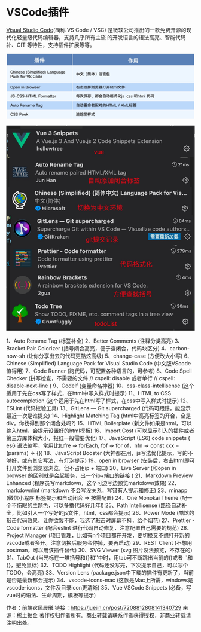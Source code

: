 # VSCode插件

[Visual Studio Code](https://code.visualstudio.com/)(简称 VS Code / VSC) 是微软公司推出的一款免费开源的现代化轻量级代码编辑器，支持几乎所有主流 的开发语言的语法高亮、智能代码补、GIT 等特性，支持插件扩展等等。

![](media/16668319711645.jpg)


![](media/16668320086182.jpg)


1、Auto Rename Tag (标签补全)
2、Better Comments (注释分类高亮)
3、Bracket Pair Colorizer (括号闭合高亮，便于查闭合，代码块区分)
4、carbon-now-sh (让你分享出去的代码更酷炫高级)
5、change-case (方便改大小写)
6、Chinese (Simplified) Language Pack for Visual Studio Code (中文版VScode 值得用)
7、Code Runner (跑代码，可配置各种语言的，可参考)
8、Code Spell Checker (拼写检查，不需要的文件 // cspell: disable 或者单行 // cspell: disable-next-line )
9、Codelf (变量命名神器)
10、css-class-intellisense (这个适用于先在css写了样式，在html中写入样式时提示)
11、HTML to CSS autocompletion (这个适用于先在html写了样式，在css中写入样式时提示)
12、ESLint (代码校验工具)
13、GitLens — Git supercharged (代码可跟踪，能显示最近一次是谁提交)
14、Highlight Matching Tag (html中高亮标签的开合，全是div，你找得到那个闭合处吗?)
15、HTML Boilerplate (新文件如果是html，可以输入html，会提示设置好的html模板)
16、Import Cost (可以显示引入的插件或者第三方库体积大小，报红一般需要优化)
17、JavaScript (ES6) code snippets ( es6 语法缩写，常用比如fre => forEach, fof => for of，nfn => const xxx = (params) => {})
18、JavaScript Booster (大神都在用，js写法优化提示，写的不够好，或有其它写法，有灯泡提示)
19、open in browser (安装后，右击html即可打开文件到浏览器浏览，但不占用ip + 端口)
20、Live Server (和open in browser 的区别就是会起服务，出一个ip+端口的链接 )
21、Markdown Preview Enhanced (程序员写markdown，这个可边写边预览markdown效果)
22、markdownlint (markdown 不会写没关系，写错有人提示和修正)
23、minapp (微信小程序 标签提示和自动闭合 => 按需配置)
24、One Monokai Theme (配一个不伤眼的主题色，可以多撸代码好几年!)
25、Path Intellisense (路径自动补全，比如引入一个写好的js文件，html，css都会提示)
26、Power Mode (酷炫的敲击代码效果，让你欲罢不能，我选了敲击时屏幕不抖，给个烟花)
27、Prettier - Code formatter (配合eslint 进行代码自动修复，注意配置自己需要的规范)
28、Project Manager (项目管理，比如有n个项目都在开发，要切换又不想打开新的vscode或者多开。注意切换后服务会停掉，要再启动)
29、REST Client (不想用postman，可以用该插件替代)
30、SVG Viewer (svg 图片没法预览，不存在的)
31、TabOut (当光标在一堆括号和{}和’'中时，用tab可不断跳出当前的()或者 ''和{}，避免鼠标)
32、TODO Highlight (代码还没写完，下次提示自己，可以写个TODO，会高亮)
33、Version Lens (package.json中下载的插件有更新了，当前是否是最新都会提示)
34、vscode-icons-mac (这款是Mac上所需，windows是vscode-icons，文件及目录icon更清晰)
35、Vue VSCode Snippets (必备，写vue时的语法、生命周期，模板等提示)

作者：前端农民晨曦
链接：https://juejin.cn/post/7208812808141340729
来源：稀土掘金
著作权归作者所有。商业转载请联系作者获得授权，非商业转载请注明出处。